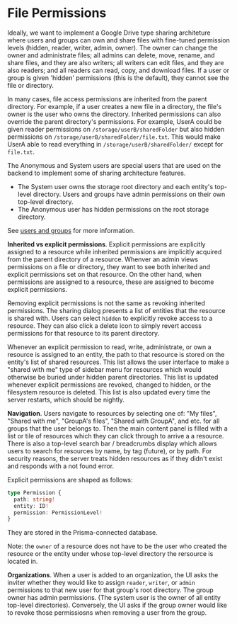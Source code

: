 # File Permissions

Ideally, we want to implement a Google Drive type sharing architeture where users and groups can own and share files with fine-tuned permission levels (hidden, reader, writer, admin, owner). The owner can change the owner and administrate files; all admins can delete, move, rename, and share files, and they are also writers; all writers can edit files, and they are also readers; and all readers can read, copy, and download files. If a user or group is given 'hidden' permissions (this is the default), they cannot see the file or directory.

In many cases, file access permissions are inherited from the parent directory. For example, if a user creates a new file in a directory, the file's owner is the user who owns the directory. Inherited permissions can also override the parent directory's permissions. For example, UserA could be given reader permissions on `/storage/userB/sharedFolder` but also hidden permissions on `/storage/userB/sharedFolder/file.txt`. This would make UserA able to read everything in `/storage/userB/sharedFolder/` except for `file.txt`.

The Anonymous and System users are special users that are used on the backend to implement some of sharing architecture features.

- The System user owns the storage root directory and each entity's top-level directory. Users and groups have admin permissions on their own top-level directory.
- The Anonymous user has hidden permissions on the root storage directory.

See [users and groups](/docs/users_and_groups.md) for more information.

**Inherited vs explicit permissions**. Explicit permissions are explicitly assigned to a resource while inherited permissions are implicitly acquired from the parent directory of a resource. Whenver an admin views permissions on a file or directory, they want to see both inherited and explicit permissions set on that resource. On the other hand, when permissions are assigned to a resource, these are assigned to become explicit permissions.

Removing explicit permissions is not the same as revoking inherited permissions. The sharing dialog presents a list of entities that the resource is shared with. Users can select `hidden` to explicitly revoke access to a resource. They can also click a delete icon to simply revert access permissions for that resource to its parent directory.

Whenever an explicit permission to read, write, administrate, or own a resource is assigned to an entity, the path to that resource is stored on the entity's list of shared resources. This list allows the user interface to make a "shared with me" type of sidebar menu for resources which would otherwise be buried under hidden parent directories. This list is updated whenever explicit permissions are revoked, changed to hidden, or the filesystem resource is deleted. This list is also updated every time the server restarts, which should be nightly.

**Navigation**. Users navigate to resources by selecting one of: "My files", "Shared with me", "GroupA's files", "Shared with GroupA", and etc. for all groups that the user belongs to. Then the main content panel is filled with a list or tile of resources which they can click through to arrive a a resource. There is also a top-level search bar / breadcrumbs display which allows users to search for resources by name, by tag (future), or by path. For security reasons, the server treats hidden resources as if they didn't exist and responds with a not found error.

Explicit permissions are shaped as follows:

```ts
type Permission {
  path: string!
  entity: ID!
  permission: PermissionLevel!
}
```

They are stored in the Prisma-connected database.

Note: the `owner` of a resource does not have to be the user who created the resource or the entity under whose top-level directory the rersource is located in.

**Organizations**. When a user is added to an organization, the UI asks the inviter whether they would like to assign `reader`, `writer`, or `admin` permissions to that new user for that group's root directory. The group owner has admin permissions. (The system user is the owner of all entity top-level directories). Conversely, the UI asks if the group owner would like to revoke those permissiosns when removing a user from the group.
